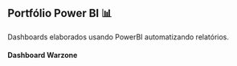## Portfólio Power BI 📊

Dashboards elaborados usando PowerBI automatizando relatórios.

#### Dashboard Warzone

